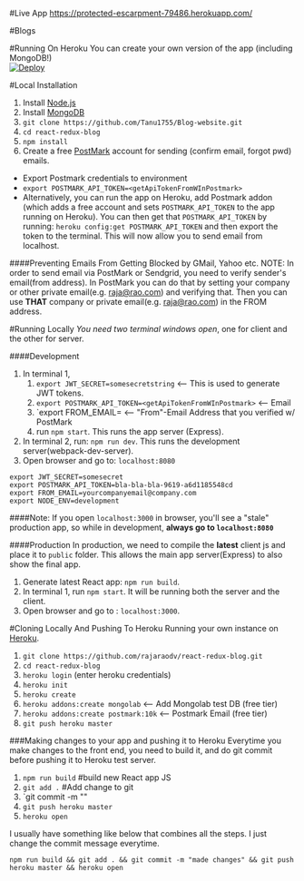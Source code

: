 
#Live App
https://protected-escarpment-79486.herokuapp.com/

#Blogs




#Running On Heroku
You can create your own version of the app (including MongoDB!)
<br/>
[![Deploy](https://www.herokucdn.com/deploy/button.png)](https://heroku.com/deploy)

#Local Installation
1. Install <a href="https://nodejs.org" target="_blank">Node.js</a> 
2. Install <a target="_blank" href="https://docs.mongodb.org/manual/tutorial/install-mongodb-on-os-x/#install-mongodb-community-edition-with-homebrew">MongoDB</a>
3. `git clone https://github.com/Tanu1755/Blog-website.git`
4. `cd react-redux-blog`
5. `npm install`
6. Create a free <a href="https://postmarkapp.com" target="_blank">PostMark</a> account for sending (confirm email, forgot pwd) emails.
  * Export Postmark credentials to environment
  * `export POSTMARK_API_TOKEN=<getApiTokenFromWInPostmark>`
  * Alternatively, you can run the app on Heroku, add Postmark addon (which adds a free account and sets `POSTMARK_API_TOKEN` to the app running on Heroku). You can then get that `POSTMARK_API_TOKEN` by running: `heroku config:get POSTMARK_API_TOKEN` and then export the token to the terminal. This will now allow you to send email from localhost.

####Preventing Emails From Getting Blocked by GMail, Yahoo etc.
NOTE: In order to send email via PostMark or Sendgrid, you need to verify sender's email(from address). In PostMark you can do that by setting your company or other private email(e.g. raja@rao.com) and verifying that. Then you can use **THAT** company or private email(e.g. raja@rao.com) in the FROM address.


#Running Locally
*You need two terminal windows open*, one for client and the other for server.

####Development
1. In terminal 1, 
	1. `export JWT_SECRET=somesecretstring` <-- This is used to generate JWT tokens.
	2. `export POSTMARK_API_TOKEN=<getApiTokenFromWInPostmark>` <-- Email
	3. `export FROM_EMAIL=<yourFromEmailThatIsRegisteredInPostMark> <-- "From"-Email Address that you verified w/ PostMark
	4. run `npm start`. This runs the app server (Express). 
2. In terminal 2, run: `npm run dev`. This runs the development server(webpack-dev-server).
3. Open browser and go to: `localhost:8080`

```
export JWT_SECRET=somesecret
export POSTMARK_API_TOKEN=bla-bla-bla-9619-a6d1185548cd
export FROM_EMAIL=yourcompanyemail@company.com
export NODE_ENV=development
```


####Note: If you open `localhost:3000` in browser, you'll see a "stale" production app, so while in development, **always go to `localhost:8080`**

####Production
In production, we need to compile the **latest** client js and place it to `public` folder. This allows the main app server(Express) to also show the final app.

1. Generate latest React app: `npm run build`.
2. In terminal 1, run `npm start`. It will be running both the server and the client.
3. Open browser and go to : `localhost:3000`.



#Cloning Locally And Pushing To Heroku
Running your own instance on <a href="https://heroku.com">Heroku</a>.

1. `git clone https://github.com/rajaraodv/react-redux-blog.git`
2. `cd react-redux-blog`
3. `heroku login` (enter heroku credentials)
4. `heroku init`
5. `heroku create` 
6. `heroku addons:create mongolab`  <-- Add Mongolab test DB (free tier)
7. `heroku addons:create postmark:10k` <-- Postmark Email (free tier)
8. `git push heroku master`


###Making changes to your app and pushing it to Heroku
Everytime you make changes to the front end, you need to build it, and do git commit before pushing it to Heroku test server.

1. `npm run build` #build new React app JS
2. `git add .` #Add change to git
3. `git commit -m "<your comment>" 
4. `git push heroku master`
5. `heroku open`

I usually have something like below that combines all the steps. I just change the commit message everytime.

`npm run build && git add . && git commit -m "made changes" && git push heroku master && heroku open`




